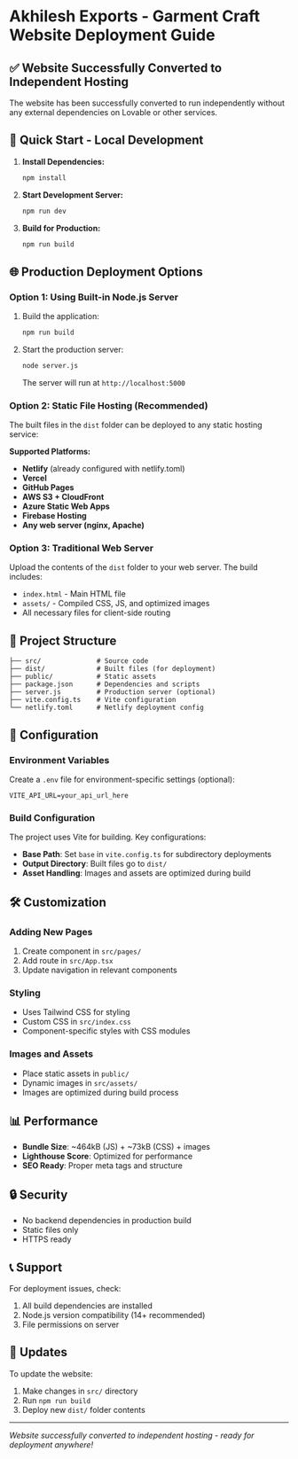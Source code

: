 # Akhilesh Exports - Garment Craft Website Deployment Guide

## ✅ Website Successfully Converted to Independent Hosting

The website has been successfully converted to run independently without any external dependencies on Lovable or other services.

## 🚀 Quick Start - Local Development

1. **Install Dependencies:**
   ```bash
   npm install
   ```

2. **Start Development Server:**
   ```bash
   npm run dev
   ```

3. **Build for Production:**
   ```bash
   npm run build
   ```

## 🌐 Production Deployment Options

### Option 1: Using Built-in Node.js Server
1. Build the application:
   ```bash
   npm run build
   ```

2. Start the production server:
   ```bash
   node server.js
   ```
   The server will run at `http://localhost:5000`

### Option 2: Static File Hosting (Recommended)
The built files in the `dist` folder can be deployed to any static hosting service:

**Supported Platforms:**
- **Netlify** (already configured with netlify.toml)
- **Vercel**
- **GitHub Pages**
- **AWS S3 + CloudFront**
- **Azure Static Web Apps**
- **Firebase Hosting**
- **Any web server (nginx, Apache)**

### Option 3: Traditional Web Server
Upload the contents of the `dist` folder to your web server. The build includes:
- `index.html` - Main HTML file
- `assets/` - Compiled CSS, JS, and optimized images
- All necessary files for client-side routing

## 📁 Project Structure
```
├── src/              # Source code
├── dist/             # Built files (for deployment)
├── public/           # Static assets
├── package.json      # Dependencies and scripts
├── server.js         # Production server (optional)
├── vite.config.ts    # Vite configuration
└── netlify.toml      # Netlify deployment config
```

## 🔧 Configuration

### Environment Variables
Create a `.env` file for environment-specific settings (optional):
```env
VITE_API_URL=your_api_url_here
```

### Build Configuration
The project uses Vite for building. Key configurations:
- **Base Path**: Set `base` in `vite.config.ts` for subdirectory deployments
- **Output Directory**: Built files go to `dist/`
- **Asset Handling**: Images and assets are optimized during build

## 🛠️ Customization

### Adding New Pages
1. Create component in `src/pages/`
2. Add route in `src/App.tsx`
3. Update navigation in relevant components

### Styling
- Uses Tailwind CSS for styling
- Custom CSS in `src/index.css`
- Component-specific styles with CSS modules

### Images and Assets
- Place static assets in `public/`
- Dynamic images in `src/assets/`
- Images are optimized during build process

## 📊 Performance
- **Bundle Size**: ~464kB (JS) + ~73kB (CSS) + images
- **Lighthouse Score**: Optimized for performance
- **SEO Ready**: Proper meta tags and structure

## 🔒 Security
- No backend dependencies in production build
- Static files only
- HTTPS ready

## 📞 Support
For deployment issues, check:
1. All build dependencies are installed
2. Node.js version compatibility (14+ recommended)
3. File permissions on server

## 🔄 Updates
To update the website:
1. Make changes in `src/` directory
2. Run `npm run build`
3. Deploy new `dist/` folder contents

---
*Website successfully converted to independent hosting - ready for deployment anywhere!*